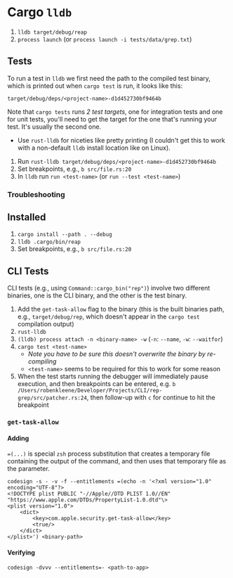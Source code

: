 # Cargo `lldb`

1. `lldb target/debug/reap`
2. `process launch` (or `process launch -i tests/data/grep.txt`)

## Tests

To run a test in `lldb` we first need the path to the compiled test binary, which is printed out when `cargo test` is run, it looks like this:

    target/debug/deps/<project-name>-d1d452730bf9464b

Note that `cargo tests` runs *2 test targets*, one for integration tests and one for unit tests, you'll need to get the target for the one that's running your test. It's usually the second one.

- Use `rust-lldb` for niceties like pretty printing (I couldn't get this to work with a non-default `lldb` install location like on Linux).

1. Run `rust-lldb target/debug/deps/<project-name>-d1d452730bf9464b`
2. Set breakpoints, e.g., `b src/file.rs:20`
3. In `lldb` run `run <test-name>` (or `run --test <test-name>`)

### Troubleshooting

## Installed

1. `cargo install --path . --debug`
2. `lldb .cargo/bin/reap`
3. Set breakpoints, e.g., `b src/file.rs:20`

## CLI Tests

CLI tests (e.g., using `Command::cargo_bin("rep")`) involve two different binaries, one is the CLI binary, and the other is the test binary.

1. Add the `get-task-allow` flag to the binary (this is the built binaries path, e.g., `target/debug/rep`, which doesn't appear in the `cargo test` compilation output)
2. `rust-lldb`
3. `(lldb) process attach -n <binary-name> -w` (`-n`: `--name`, `-w`: `--waitfor`)
4. `cargo test <test-name>`
    - *Note you have to be sure this doesn't overwrite the binary by re-compiling*
    - `<test-name>` seems to be required for this to work for some reason
5. When the test starts running the debugger will immediately pause execution, and then breakpoints can be entered, e.g. `b /Users/robenkleene/Developer/Projects/CLI/rep-grep/src/patcher.rs:24`, then follow-up with `c` for continue to hit the breakpoint

### `get-task-allow`

#### Adding

`=(...)` is special `zsh` process substitution that creates a temporary file containing the output of the command, and then uses that temporary file as the parameter.

```
codesign -s - -v -f --entitlements =(echo -n '<?xml version="1.0" encoding="UTF-8"?>
<!DOCTYPE plist PUBLIC "-//Apple//DTD PLIST 1.0//EN" "https://www.apple.com/DTDs/PropertyList-1.0.dtd"\>
<plist version="1.0">
    <dict>
        <key>com.apple.security.get-task-allow</key>
        <true/>
    </dict>
</plist>') <binary-path>
```

#### Verifying

`codesign -dvvv --entitlements=- <path-to-app>`
